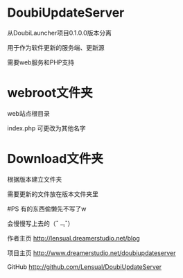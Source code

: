 # DoubiUpdateServer
从DoubiLauncher项目0.1.0.0版本分离

用于作为软件更新的服务端、更新源

需要web服务和PHP支持

# webroot文件夹

web站点根目录

index.php 可更改为其他名字

# Download文件夹

根据版本建立文件夹

需要更新的文件放在版本文件夹里

#PS
有的东西偷懒先不写了w

会慢慢写上去的（¯﹃¯）

作者主页 http://lensual.dreamerstudio.net/blog

项目主页 http://www.dreamerstudio.net/doubiupdateserver

GitHub http://github.com/Lensual/DoubiUpdateServer